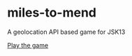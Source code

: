 # miles-to-mend
A geolocation API based game for JSK13

[Play the game](https://vivianeasley.github.io/miles-to-mend)
